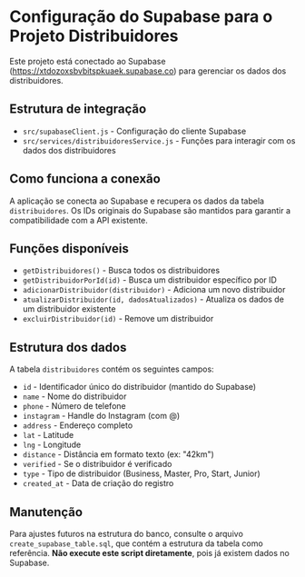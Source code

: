# Configuração do Supabase para o Projeto Distribuidores

Este projeto está conectado ao Supabase (https://xtdozoxsbvbitspkuaek.supabase.co) para gerenciar os dados dos distribuidores.

## Estrutura de integração

- `src/supabaseClient.js` - Configuração do cliente Supabase
- `src/services/distribuidoresService.js` - Funções para interagir com os dados dos distribuidores

## Como funciona a conexão

A aplicação se conecta ao Supabase e recupera os dados da tabela `distribuidores`. Os IDs originais do Supabase são mantidos para garantir a compatibilidade com a API existente.

## Funções disponíveis

- `getDistribuidores()` - Busca todos os distribuidores
- `getDistribuidorPorId(id)` - Busca um distribuidor específico por ID
- `adicionarDistribuidor(distribuidor)` - Adiciona um novo distribuidor
- `atualizarDistribuidor(id, dadosAtualizados)` - Atualiza os dados de um distribuidor existente
- `excluirDistribuidor(id)` - Remove um distribuidor

## Estrutura dos dados

A tabela `distribuidores` contém os seguintes campos:

- `id` - Identificador único do distribuidor (mantido do Supabase)
- `name` - Nome do distribuidor
- `phone` - Número de telefone
- `instagram` - Handle do Instagram (com @)
- `address` - Endereço completo
- `lat` - Latitude
- `lng` - Longitude
- `distance` - Distância em formato texto (ex: "42km")
- `verified` - Se o distribuidor é verificado
- `type` - Tipo de distribuidor (Business, Master, Pro, Start, Junior)
- `created_at` - Data de criação do registro

## Manutenção

Para ajustes futuros na estrutura do banco, consulte o arquivo `create_supabase_table.sql`, que contém a estrutura da tabela como referência. **Não execute este script diretamente**, pois já existem dados no Supabase. 